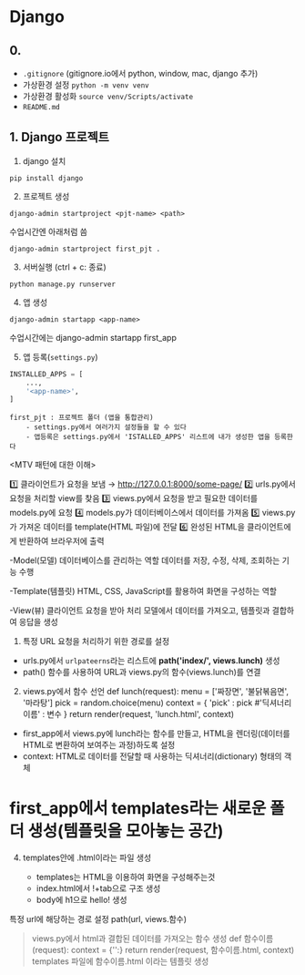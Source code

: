 # Django
## 0. 

- `.gitignore` (gitignore.io에서 python, window, mac, django 추가)
- 가상환경 설정 `python -m venv venv`
- 가상환경 활성화 `source venv/Scripts/activate`
- `README.md`

## 1. Django  프로젝트
1. django 설치
```shell
pip install django
```

2. 프로젝트 생성
```shell
django-admin startproject <pjt-name> <path>
```
수업시간엔 아래처럼 씀
```
django-admin startproject first_pjt .
```

3. 서버실행 (ctrl + c: 종료)
```shell
python manage.py runserver
```

4. 앱 생성
```shell
django-admin startapp <app-name>
```
수업시간에는 django-admin startapp first_app

5. 앱 등록(`settings.py`)
```python
INSTALLED_APPS = [
    ...,
    '<app-name>',
]
```
    first_pjt : 프로젝트 폴더 (앱을 통합관리)
        - settings.py에서 여러가지 설정들을 할 수 있다
        - 앱등록은 settings.py에서 'ISTALLED_APPS' 리스트에 내가 생성한 앱을 등록한다

<MTV 패턴에 대한 이해>

1️⃣ 클라이언트가 요청을 보냄 → http://127.0.0.1:8000/some-page/
2️⃣ urls.py에서 요청을 처리할 view를 찾음
3️⃣ views.py에서 요청을 받고 필요한 데이터를 models.py에 요청
4️⃣ models.py가 데이터베이스에서 데이터를 가져옴
5️⃣ views.py가 가져온 데이터를 template(HTML 파일)에 전달
6️⃣ 완성된 HTML을 클라이언트에게 반환하여 브라우저에 출력

-Model(모델)
데이터베이스를 관리하는 역할
데이터를 저장, 수정, 삭제, 조회하는 기능 수행

-Template(템플릿)
HTML, CSS, JavaScript를 활용하여 화면을 구성하는 역할

-View(뷰)
클라이언트 요청을 받아 처리
모델에서 데이터를 가져오고, 템플릿과 결합하여 응답을 생성


1. 특정 URL 요청을 처리하기 위한 경로를 설정
- urls.py에서 `urlpateerns`라는 리스트에 **path('index/', views.lunch)** 생성
- path() 함수를 사용하여 URL과 views.py의 함수(views.lunch)를 연결

2.  views.py에서 <lunch> 함수 선언
def lunch(request):
    menu = ['짜장면', '불닭볶음면', '마라탕']
    pick = random.choice(menu)
    context = {
        'pick' : pick #'딕셔너리이름' : 변수
    }
    return render(request, 'lunch.html', context)
- first_app에서 views.py에 lunch라는 함수를 만들고, HTML을 렌더링(데이터를 HTML로 변환하여 보여주는 과정)하도록 설정
- context: HTML로 데이터를 전달할 때 사용하는 딕셔너리(dictionary) 형태의 객체

# first_app에서 templates라는 새로운 폴더 생성(템플릿을 모아놓는 공간)

4. templates안에 <index>.html이라는 파일 생성
    - templates는 HTML을 이용하여 화면을 구성해주는것
    - index.html에서 !+tab으로 구조 생성
    - body에 h1으로 hello! 생성



특정 url에 해당하는 경로 설정 path(url, views.함수)
> views.py에서 html과 결합된 데이터를 가져오는 함수 생성
def 함수이름(request):
context = {'':}
return render(request, 함수이름.html, context)
> templates 파일에 함수이름.html 이라는 템플릿 생성